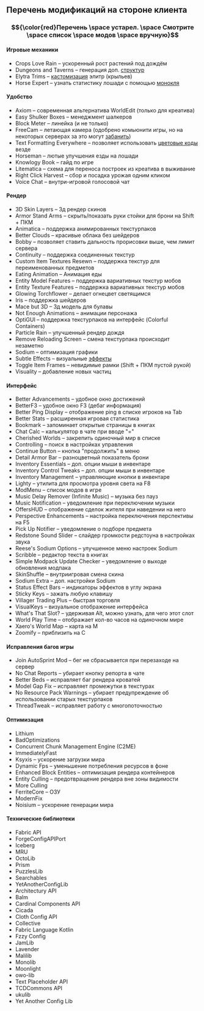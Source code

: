 ## Перечень модификаций на стороне клиента

### $${\color{red}Перечень \space устарел. \space Смотрите \space список \space модов \space вручную}$$

#### Игровые механики
- Crops Love Rain – ускоренный рост растений под дождём
- Dungeons and Taverns – генерация доп. [структур](https://modrinth.com/datapack/dungeons-and-taverns)
- Elytra Trims – [кастомизация](https://modrinth.com/mod/elytra-trims) элитр (крыльев)
- Horse Expert – узнать статистику лошади с помощью [монокля](https://modrinth.com/mod/horse-expert)

#### Удобство
- Axiom – современная альтернатива WorldEdit (только для креатива)
- Easy Shulker Boxes – менеджмент шалкеров
- Block Meter – линейка (и не только)
- FreeCam – летающая камера (одобрено комьюнити игры, но на некоторых серверах за это могут [забанить](https://github.com/MinecraftFreecam/Freecam/issues/196))
- Text Formatting Everywhere – позволяет использовать [цветовые коды](https://minecraft.wiki/w/Formatting_codes) везде
- Horseman – лютые улучшения езды на лошади
- Knowlogy Book – гайд по игре
- Litematica – схема для переноса построек из креатива в выживание
- Right Click Harvest – сбор и посадка урожая одним кликом
- Voice Chat – внутри-игровой голосовой чат

#### Рендер
- 3D Skin Layers – 3д рендер скинов
- Armor Stand Arms – скрыть/показать руки стойки для брони на Shift + ПКМ
- Animatica – поддержка анимированных текстурпаков
- Better Clouds – красивые облака без шейдеров
- Bobby – позволяет ставить дальность прорисовки выше, чем лимит сервера
- Continuity – поддержка соединенных текстур
- Custom Item Textures Resewn – поддержка текстур для переименованных предметов
- Eating Animation – Анимация еды
- Entity Model Features – поддержка вариативных текстур мобов
- Entity Texture Features – поддержка вариативных текстур мобов
- Glowing Torchflower – делает огнецвет светящимся
- Iris – поддержка шейдеров
- Mace but 3D – 3д модель для булавы
- Not Enough Animations – анимации персонажа
- OptiGUI – поддержка текстурпаков на интерфейс (Colorful Containers)
- Particle Rain – улучшенный рендер дождя
- Remove Reloading Screen – смена текстурпака происходит незаметно
- Sodium – оптимизация графики
- Subtle Effects – визуальные [эффекты](https://modrinth.com/mod/subtle-effects)
- Toggle Item Frames – невидимые рамки (Shift + ПКМ пустой рукой)
- Visuality – добавление новых частиц

#### Интерфейс
- Better Advancements – удобное окно достижений
- BetterF3 – удобное окно F3 (дебаг информация)
- Better Ping Display – отображение ping в списке игроков на Tab
- Better Stats – расширенная игровая статистика
- Bookmark – запоминает открытые страницы в книгах
- Chat Calc – калькулятор в чате при вводе "="
- Cherished Worlds – закрепить одиночный мир в списке
- Controlling – поиск в настройках управления
- Continue Button – кнопка "продолжить" в меню
- Detail Armor Bar – разноцветный показатель брони
- Inventory Essentials – доп. опции мыши в инвентаре
- Inventory Control Tweaks – доп. опции мыши в инвентаре
- Inventory Management – управляющие кнопки в инвентаре
- Lighty – утилита для просмотра уровня света на F8
- ModMenu – список модов в игре
- Music Delay Remover (Infinite Music) – музыка без пауз
- Music Notification – уведомление при переключении музыки
- OffersHUD – отображение сделок жителя при наведении на него
- Perspective Enhancements – настройка переключения перспективы на F5
- Pick Up Notifier – уведомление о подборе предмета
- Redstone Sound Slider – слайдер громкости редстоуна в настройках звука
- Reese's Sodium Options – улучшенное меню настроек Sodium
- Scribble – редактор текста в книгах
- Simple Modpack Update Checker – уведомление о выходе обновления модпака
- SkinShuffle – внутриигровая смена скина
- Sodium Extra – доп. настройки Sodium
- Status Effect Bars – индикаторы эффектов в углу экрана
- Sticky Keys – зажать любую клавишу
- Villager Trading Plus – быстрая торговля
- VisualKeys – визуальное отображение интерфейса
- What's That Slot? – удерживая Alt, можно узнать, для чего этот слот
- World Play Time – отображает кол-во часов на одиночном мире
- Xaero's World Map – карта на M
- Zoomify – приблизить на C

#### Исправления багов игры
- Join AutoSprint Mod – бег не сбрасывается при перезаходе на сервер
- No Chat Reports – убирает кнопку репорта в чате
- Better Beds – исправляет баг рендера кроватей
- Model Gap Fix – исправляет промежутки в текстурах
- No Resource Pack Warnings – убирает предупреждение об использовании старых текстурпаков
- ThreadTweak – исправляет работу с многопоточностью

#### Оптимизация
- Lithium
- BadOptimizations
- Concurrent Chunk Management Engine (C2ME)
- ImmediatelyFast
- Ksyxis – ускорение загрузки мира
- Dynamic Fps – уменьшение потребления ресурсов в фоне
- Enhanced Block Entities – оптимизация рендера контейнеров
- Entity Culling – предотвращение рендера вне зоны видимости
- More Culling
- FerriteCore – ОЗУ
- ModernFix
- Noisium – ускорение генерации мира

#### Технические библиотеки
- Fabric API
- ForgeConfigAPIPort
- Iceberg
- MRU
- OctoLib
- Prism
- PuzzlesLib
- Searchables
- YetAnotherConfigLib
- Architectury API
- Balm
- Cardinal Components API
- Cicada
- Cloth Config API
- Collective
- Fabric Language Kotlin
- Fzzy Config
- JamLib
- Lavender
- Malilib
- Monolib
- Moonlight
- owo-lib
- Text Placeholder API
- TCDCommons API
- ukulib
- Yet Another Config Lib
